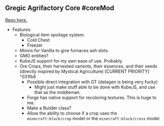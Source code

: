 ## Gregic Agrifactory Core #coreMod
[Repo here.](https://github.com/TheDogOfChaos/Gregic-Agrifactory-Core)
- Features:
	- Biological item spoilage system.
		- Cold Chest
		- Freezer
	- Mixins for Vanilla to give furnaces ash slots.
	- GMO entities?
	- KubeJS support for my own ease of use. Probably.
	- Ore Crops, their harvested varients, their essences, and their seeds (directly inspired by Mystical Agriculture) \[CURRENT PRIORITY] ^031fb8
		- Possible direct integration with GT (datagen is being very fucky)
			- Might just make stuff able to be done with KubeJS, and use that as the middleman.
		- Forge has native support for recoloring textures. This is huge to me.
		- Make a Builder class?
		- Allow the ability to choose if a crop uses the `minecraft:block/crop` model or the `minecraft:block/cross` model